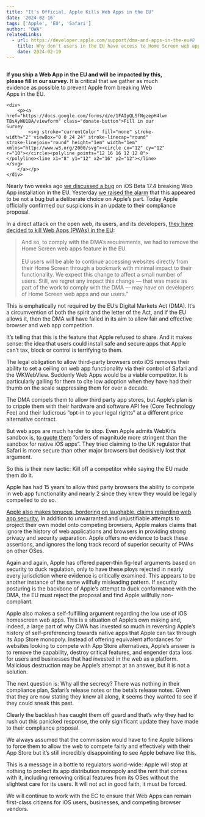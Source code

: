 ```yaml
---
title: "It’s Official, Apple Kills Web Apps in the EU"
date: '2024-02-16'
tags: ['Apple', 'EU', 'Safari']
author: "OWA"
relatedLinks:
  - url: https://developer.apple.com/support/dma-and-apps-in-the-eu#8
    title: Why don't users in the EU have access to Home Screen web apps?
    date: 2024-02-19
---
```


<div class="prom-banner" style="max-width: 30em;">
    <p class"illustration"><img src="/images/donate.svg" alt="" /></p>
    <p><strong>If you ship a Web App in the EU and will be impacted by this, please fill in our survey.</strong> It is critical that we gather as much evidence as possible to prevent Apple from breaking Web Apps in the EU.</p>
    
    <div>
        <p><a href="https://docs.google.com/forms/d/e/1FAIpQLSfNgzepH4lwmWf2kaKC4EpKPdfi69jUHFM8kf4-TBsAyWU1BA/viewform" class="donate-button">Fill in our Survey
            <svg stroke="currentColor" fill="none" stroke-width="2" viewBox="0 0 24 24" stroke-linecap="round" stroke-linejoin="round" height="1em" width="1em" xmlns="http://www.w3.org/2000/svg"><circle cx="12" cy="12" r="10"></circle><polyline points="12 16 16 12 12 8"></polyline><line x1="8" y1="12" x2="16" y2="12"></line></svg>
        </a></p>
    </div>
</div>

Nearly two weeks ago [we discussed a bug](https://open-web-advocacy.org/blog/did-apple-just-break-web-apps-in-ios17.4-beta-eu/) on iOS Beta 17.4 breaking Web App installation in the EU. Yesterday [we raised the alarm](https://open-web-advocacy.org/blog/apple-on-course-to-break-all-web-apps-in-eu-within-20-days/) that this appeared to be not a bug but a deliberate choice on Apple’s part. Today Apple officially confirmed our suspicions in an update to their compliance proposal.  

In a direct attack on the open web, its users, and its developers, [they have decided to kill Web Apps (PWAs) in the EU](https://developer.apple.com/support/dma-and-apps-in-the-eu#8):

> And so, to comply with the DMA’s requirements, we had to remove the Home Screen web apps feature in the EU.<br><br>
> EU users will be able to continue accessing websites directly from their Home Screen through a bookmark with minimal impact to their functionality. We expect this change to affect a small number of users. Still, we regret any impact this change — that was made as part of the work to comply with the DMA — may have on developers of Home Screen web apps and our users.”

This is emphatically not required by the EU’s Digital Markets Act (DMA). It’s a circumvention of both the spirit and the letter of the Act, and if the EU allows it, then the DMA will have failed in its aim to allow fair and effective browser and web app competition.

It’s telling that this is the feature that Apple refused to share. And it makes sense: the idea that users could install safe and secure apps that Apple can’t tax, block or control is terrifying to them.

The legal obligation to allow third-party browsers onto iOS removes their ability to set a ceiling on web app functionality via their control of Safari and the WKWebView. Suddenly Web Apps would be a viable competitor. It is particularly galling for them to cite low adoption when they have had their thumb on the scale suppressing them for over a decade.  

The DMA compels them to allow third party app stores, but Apple’s plan is to cripple them with their hardware and software API fee (Core Technology Fee) and their ludicrous “opt-in to your legal rights” at a different price alternative contract.

But web apps are much harder to stop. Even Apple admits WebKit’s sandbox is, [to quote them](https://assets.publishing.service.gov.uk/media/62277271d3bf7f158779fe39/Apple_11.3.22.pdf) ”orders of magnitude more stringent than the sandbox for native iOS apps”. They tried claiming to the UK regulator that Safari is more secure than other major browsers but decisively lost that argument.

So this is their new tactic: Kill off a competitor while saying the EU made them do it.

Apple has had 15 years to allow third party browsers the ability to compete in web app functionality and nearly 2 since they knew they would be legally compelled to do so.

[Apple also makes tenuous, bordering on laughable, claims regarding web app security.](https://developer.apple.com/support/dma-and-apps-in-the-eu#dev-qa:~:text=Why%20don%27t%20users%20in%20the%20EU%20have%20access%20to%20Home%20Screen%20web%20apps%3F) In addition to unwarranted and unjustifiable attempts to project their own model onto competing browsers, Apple makes claims that ignore the history of web applications and browsers in providing strong privacy and security separation. Apple offers no evidence to back these assertions, and ignores the long track record of superior security of PWAs on other OSes. 

Again and again, Apple has offered paper-thin fig-leaf arguments based on security to duck regulation, only to have these ploys rejected in nearly every jurisdiction where evidence is critically examined. This appears to be another instance of the same willfully misleading pattern. If security posturing is the backbone of Apple’s attempt to duck conformance with the DMA, the EU must reject the proposal and find Apple willfully non-compliant.

Apple also makes a self-fulfilling argument regarding the low use of iOS homescreen web apps. This is a situation of Apple’s own making and, indeed, a large part of why OWA has invested so much in reversing Apple’s history of self-preferencing towards native apps that Apple can tax through its App Store monopoly. Instead of offering equivalent affordances for websites looking to compete with App Store alternatives, Apple’s answer is to remove the capability, destroy critical features, and engender data loss for users and businesses that had invested in the web as a platform. Malicious destruction may be Apple’s attempt at an answer, but it is not a solution.

The next question is: Why all the secrecy? There was nothing in their compliance plan, Safari’s release notes or the beta’s release notes. Given that they are now stating they knew all along, it seems they wanted to see if they could sneak this past.

Clearly the backlash has caught them off guard and that’s why they had to rush out this panicked response, the only significant update they have made to their compliance proposal.

We always assumed that the commission would have to fine Apple billions to force them to allow the web to compete fairly and effectively with their App Store but it’s still incredibly disappointing to see Apple behave like this.

This is a message in a bottle to regulators world-wide: Apple will stop at nothing to protect its app distribution monopoly and the rent that comes with it, including removing critical features from its OSes without the slightest care for its users. It will not act in good faith, it must be forced.

We will continue to work with the EC to ensure that Web Apps can remain first-class citizens for iOS users, businesses, and competing browser vendors.

